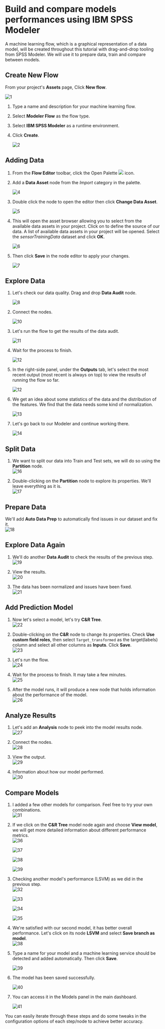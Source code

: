 # Build and compare models performances using IBM SPSS Modeler

A machine learning flow, which is a graphical representation of a data model, will be created throughout this tutorial  with drag-and-drop tooling from SPSS Modeler. We will use it to prepare data, train and compare between models.

## Create New Flow
From your project's **Assets** page, Click **New flow**.

  ![1](https://github.com/xnorax/watson-studio-journey/blob/master/03-PredictiveMaintenanceFlow/imgs/1.png)

1. Type a name and description for your machine learning flow.
2. Select **Modeler Flow** as the flow type.
3. Select **IBM SPSS Modeler** as a runtime environment.
4. Click **Create**.

    ![2](https://github.com/xnorax/watson-studio-journey/blob/master/03-PredictiveMaintenanceFlow/imgs/2.png)

## Adding Data
1. From the **Flow Editor** toolbar, click the Open Palette ![](.\images\open_palette.png) icon.
2. Add a **Data Asset** node from the *Import* category in the palette.

    ![4](https://github.com/xnorax/watson-studio-journey/blob/master/03-PredictiveMaintenanceFlow/imgs/4.png)

3. Double click the node to open the editor then click **Change Data Asset**.

    ![5](https://github.com/xnorax/watson-studio-journey/blob/master/03-PredictiveMaintenanceFlow/imgs/5.png)

4. This will open the asset browser allowing you to select from the available data assets in your project. Click on  to define the source of our data. A list of available data assets in your project will be opened. Select the *sensorTrainingData* dataset and click **OK**.

      ![6](https://github.com/xnorax/watson-studio-journey/blob/master/03-PredictiveMaintenanceFlow/imgs/6.png)

7. Then click **Save** in the node editor to apply your changes.

    ![7](https://github.com/xnorax/watson-studio-journey/blob/master/03-PredictiveMaintenanceFlow/imgs/7.png)

## Explore Data
1. Let's check our data quality. Drag and drop **Data Audit** node.

    ![8](https://github.com/xnorax/watson-studio-journey/blob/master/03-PredictiveMaintenanceFlow/imgs/8.png)

2. Connect the nodes.  

    ![10](https://github.com/xnorax/watson-studio-journey/blob/master/03-PredictiveMaintenanceFlow/imgs/9.png)

3. Let's run the flow to get the results of the data audit.  

    ![11](https://github.com/xnorax/watson-studio-journey/blob/master/03-PredictiveMaintenanceFlow/imgs/10.png)

4. Wait for the process to finish.  

    ![12](https://github.com/xnorax/watson-studio-journey/blob/master/03-PredictiveMaintenanceFlow/imgs/11.png)

5. In the right-side panel, under the **Outputs** tab, let's select the most recent output (most recent is always on top) to view the results of running the flow so far.  

    ![12](https://github.com/xnorax/watson-studio-journey/blob/master/03-PredictiveMaintenanceFlow/imgs/12.png)

6. We get an idea about some statistics of the data and the distribution of the features. We find that the data needs some kind of normalization.  

    ![13](https://github.com/xnorax/watson-studio-journey/blob/master/03-PredictiveMaintenanceFlow/imgs/13.png)

7. Let's go back to our Modeler and continue working there.  

    ![14](https://github.com/xnorax/watson-studio-journey/blob/master/03-PredictiveMaintenanceFlow/imgs/14.png)

## Split Data
1. We want to split our data into Train and Test sets, we will do so using the **Partition** node.  
![16](https://github.com/xnorax/watson-studio-journey/blob/master/03-PredictiveMaintenanceFlow/imgs/15.png)

2. Double-clicking on the **Partition** node to explore its properties. We'll leave everything as it is.  
![17](https://github.com/xnorax/watson-studio-journey/blob/master/03-PredictiveMaintenanceFlow/imgs/16.png)

## Prepare Data
We'll add **Auto Data Prep** to automatically find issues in our dataset and fix it.  
![18](https://github.com/xnorax/watson-studio-journey/blob/master/03-PredictiveMaintenanceFlow/imgs/17.png)

## Explore Data Again
1. We'll do another **Data Audit** to check the results of the previous step.  
![19](https://github.com/xnorax/watson-studio-journey/blob/master/03-PredictiveMaintenanceFlow/imgs/18.png)

2. View the results.  
![20](https://github.com/xnorax/watson-studio-journey/blob/master/03-PredictiveMaintenanceFlow/imgs/19.png)

3. The data has been normalized and issues have been fixed.  
![21](https://github.com/xnorax/watson-studio-journey/blob/master/03-PredictiveMaintenanceFlow/imgs/20.png)

## Add Prediction Model
1. Now let's select a model, let's try **C&R Tree**.  
![22](https://github.com/xnorax/watson-studio-journey/blob/master/03-PredictiveMaintenanceFlow/imgs/21.png)

2. Double-clicking on the **C&R** node to change its properties. Check **Use custom field roles**, then select `Target_transformed` as the target(labels) column and select all other columns as **Inputs**. Click **Save**.  
![23](https://github.com/xnorax/watson-studio-journey/blob/master/03-PredictiveMaintenanceFlow/imgs/22.png)

3. Let's run the flow.  
![24](https://github.com/xnorax/watson-studio-journey/blob/master/03-PredictiveMaintenanceFlow/imgs/23.png)

4. Wait for the process to finish. It may take a few minutes.  
![25](https://github.com/xnorax/watson-studio-journey/blob/master/03-PredictiveMaintenanceFlow/imgs/24.png)

5. After the model runs, it will produce a new node that holds information about the performance of the model.  
![26](https://github.com/xnorax/watson-studio-journey/blob/master/03-PredictiveMaintenanceFlow/imgs/25.png)

## Analyze Results
1. Let's add an **Analysis** node to peek into the model results node.  
![27](https://github.com/xnorax/watson-studio-journey/blob/master/03-PredictiveMaintenanceFlow/imgs/26.png)

2. Connect the nodes.  
![28](https://github.com/xnorax/watson-studio-journey/blob/master/03-PredictiveMaintenanceFlow/imgs/27.png)

3. View the output.  
![29](https://github.com/xnorax/watson-studio-journey/blob/master/03-PredictiveMaintenanceFlow/imgs/27.png)

4. Information about how our model performed.  
![30](https://github.com/xnorax/watson-studio-journey/blob/master/03-PredictiveMaintenanceFlow/imgs/28.png)

## Compare Models
1. I added a few other models for comparison. Feel free to try your own combinations.  
![31](https://github.com/xnorax/watson-studio-journey/blob/master/03-PredictiveMaintenanceFlow/imgs/29.png)

2. If we click on the **C&R Tree** model node again and choose **View model**, we will get more detailed information about different performance metrics.  
![36](https://github.com/xnorax/watson-studio-journey/blob/master/03-PredictiveMaintenanceFlow/imgs/30.png)

    ![37](https://github.com/xnorax/watson-studio-journey/blob/master/03-PredictiveMaintenanceFlow/imgs/31.png)

    ![38](https://github.com/xnorax/watson-studio-journey/blob/master/03-PredictiveMaintenanceFlow/imgs/32.png)

    ![39](https://github.com/xnorax/watson-studio-journey/blob/master/03-PredictiveMaintenanceFlow/imgs/33.png)

3. Checking another model's performance (LSVM) as we did in the previous step.  
![32](https://github.com/xnorax/watson-studio-journey/blob/master/03-PredictiveMaintenanceFlow/imgs/34.png)

    ![33](https://github.com/xnorax/watson-studio-journey/blob/master/03-PredictiveMaintenanceFlow/imgs/35.png)

    ![34](https://github.com/xnorax/watson-studio-journey/blob/master/03-PredictiveMaintenanceFlow/imgs/36.png)

    ![35](https://github.com/xnorax/watson-studio-journey/blob/master/03-PredictiveMaintenanceFlow/imgs/37.png)

4. We're satisfied with our second model, it has better overall performance. Let's click on its node **LSVM** and select **Save branch as model**.  
![38](https://github.com/xnorax/watson-studio-journey/blob/master/03-PredictiveMaintenanceFlow/imgs/38.png)

5. Type a name for your model and a machine learning service should be detected and added automatically. Then click **Save**.  

    ![39](https://github.com/xnorax/watson-studio-journey/blob/master/03-PredictiveMaintenanceFlow/imgs/39.png)

6. The model has been saved successfully.  

    ![40](https://github.com/xnorax/watson-studio-journey/blob/master/03-PredictiveMaintenanceFlow/imgs/40.png)

7. You can access it in the Models panel in the main dashboard.  

    ![41](https://github.com/xnorax/watson-studio-journey/blob/master/03-PredictiveMaintenanceFlow/imgs/41.png)


You can easily iterate through these steps and do some tweaks in the configuration options of each step/node to achieve better accuracy.
